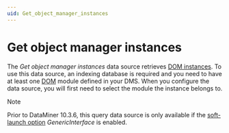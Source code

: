 ```yaml
---
uid: Get_object_manager_instances
---
```


# Get object manager instances

The *Get object manager instances* data source retrieves [DOM instances](xref:DomInstance). To use this data source, an indexing database is required and you need to have at least one [DOM](xref:DOM) module defined in your DMS. When you configure the data source, you will first need to select the module the instance belongs to.<!-- RN 36124 -->

> [!NOTE]
> Prior to DataMiner 10.3.6, this query data source is only available if the [soft-launch option](xref:SoftLaunchOptions) *GenericInterface* is enabled.

